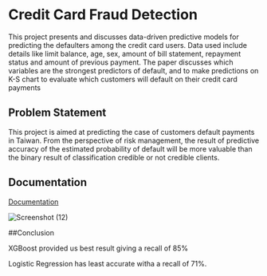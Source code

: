 
# Credit Card Fraud Detection

This project presents and discusses data-driven predictive models for predicting the defaulters among the credit card users. Data used include details like limit balance, age, sex, amount of bill statement, repayment status and amount of previous payment. The paper discusses which variables are the strongest predictors of default, and to make predictions on K-S chart to evaluate which customers will default on their credit card payments


## Problem Statement
This project is aimed at predicting the case of customers default payments in Taiwan. From the perspective of risk management, the result of predictive accuracy of the estimated probability of default will be more valuable than the binary result of classification credible or not credible clients.
## Documentation

[Documentation](https://https://drive.google.com/file/d/1BVKNhpWzJxDpsW_ZjakgsfmnaCWfcYlA/view?usp=sharing)


![Screenshot (12)](https://user-images.githubusercontent.com/86970267/145689097-db8ef9dc-f60e-44d7-8911-869e68da873a.png)

##Conclusion


XGBoost provided us best result giving a recall of 85%

Logistic Regression has least accurate witha a recall of 71%.

